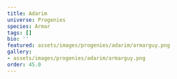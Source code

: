 ```yaml
---
title: Adarim
universe: Progenies
species: Armar
tags: []
bio: ''
featured: assets/images/progenies/adarim/armarguy.png
gallery:
- assets/images/progenies/adarim/armarguy.png
order: 45.0
---
```

